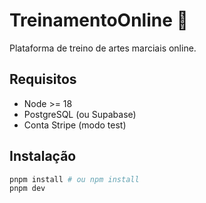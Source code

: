 # TreinamentoOnline 🥋

Plataforma de treino de artes marciais online.

## Requisitos
- Node >= 18
- PostgreSQL (ou Supabase)
- Conta Stripe (modo test)

## Instalação
```bash
pnpm install # ou npm install
pnpm dev
```
